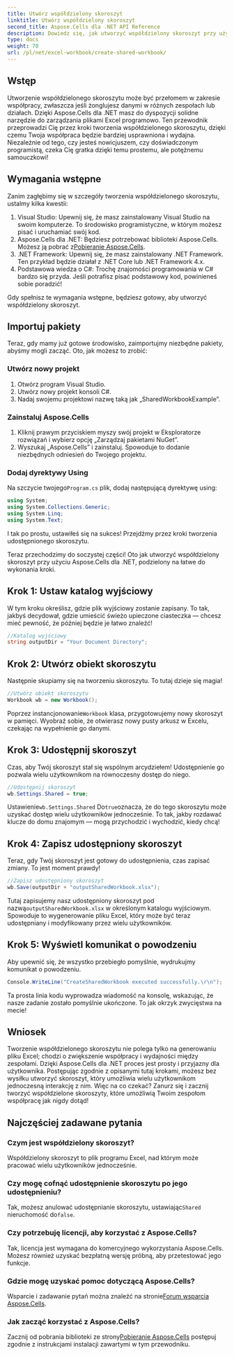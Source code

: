 ```yaml
---
title: Utwórz współdzielony skoroszyt
linktitle: Utwórz współdzielony skoroszyt
second_title: Aspose.Cells dla .NET API Reference
description: Dowiedz się, jak utworzyć współdzielony skoroszyt przy użyciu Aspose.Cells dla .NET dzięki temu prostemu przewodnikowi krok po kroku. Idealne do usprawnienia współpracy zespołowej.
type: docs
weight: 70
url: /pl/net/excel-workbook/create-shared-workbook/
---
```

## Wstęp

Utworzenie współdzielonego skoroszytu może być przełomem w zakresie współpracy, zwłaszcza jeśli żonglujesz danymi w różnych zespołach lub działach. Dzięki Aspose.Cells dla .NET masz do dyspozycji solidne narzędzie do zarządzania plikami Excel programowo. Ten przewodnik przeprowadzi Cię przez kroki tworzenia współdzielonego skoroszytu, dzięki czemu Twoja współpraca będzie bardziej usprawniona i wydajna. Niezależnie od tego, czy jesteś nowicjuszem, czy doświadczonym programistą, czeka Cię gratka dzięki temu prostemu, ale potężnemu samouczkowi!

## Wymagania wstępne

Zanim zagłębimy się w szczegóły tworzenia współdzielonego skoroszytu, ustalmy kilka kwestii:

1. Visual Studio: Upewnij się, że masz zainstalowany Visual Studio na swoim komputerze. To środowisko programistyczne, w którym możesz pisać i uruchamiać swój kod.
2.  Aspose.Cells dla .NET: Będziesz potrzebować biblioteki Aspose.Cells. Możesz ją pobrać z[Pobieranie Aspose.Cells](https://releases.aspose.com/cells/net/).
3. .NET Framework: Upewnij się, że masz zainstalowany .NET Framework. Ten przykład będzie działał z .NET Core lub .NET Framework 4.x.
4. Podstawowa wiedza o C#: Trochę znajomości programowania w C# bardzo się przyda. Jeśli potrafisz pisać podstawowy kod, powinieneś sobie poradzić!

Gdy spełnisz te wymagania wstępne, będziesz gotowy, aby utworzyć współdzielony skoroszyt.

## Importuj pakiety

Teraz, gdy mamy już gotowe środowisko, zaimportujmy niezbędne pakiety, abyśmy mogli zacząć. Oto, jak możesz to zrobić:

### Utwórz nowy projekt
1. Otwórz program Visual Studio.
2. Utwórz nowy projekt konsoli C#.
3. Nadaj swojemu projektowi nazwę taką jak „SharedWorkbookExample”.

### Zainstaluj Aspose.Cells
1. Kliknij prawym przyciskiem myszy swój projekt w Eksploratorze rozwiązań i wybierz opcję „Zarządzaj pakietami NuGet”.
2. Wyszukaj „Aspose.Cells” i zainstaluj. Spowoduje to dodanie niezbędnych odniesień do Twojego projektu.

### Dodaj dyrektywy Using
 Na szczycie twojego`Program.cs` plik, dodaj następującą dyrektywę using:

```csharp
using System;
using System.Collections.Generic;
using System.Linq;
using System.Text;
```

I tak po prostu, ustawiłeś się na sukces! Przejdźmy przez kroki tworzenia udostępnionego skoroszytu.

Teraz przechodzimy do soczystej części! Oto jak utworzyć współdzielony skoroszyt przy użyciu Aspose.Cells dla .NET, podzielony na łatwe do wykonania kroki.

## Krok 1: Ustaw katalog wyjściowy

W tym kroku określisz, gdzie plik wyjściowy zostanie zapisany. To tak, jakbyś decydował, gdzie umieścić świeżo upieczone ciasteczka — chcesz mieć pewność, że później będzie je łatwo znaleźć!

```csharp
//Katalog wyjściowy
string outputDir = "Your Document Directory";
```

## Krok 2: Utwórz obiekt skoroszytu

Następnie skupiamy się na tworzeniu skoroszytu. To tutaj dzieje się magia!

```csharp
//Utwórz obiekt skoroszytu
Workbook wb = new Workbook();
```
 Poprzez instancjonowanie`Workbook` klasa, przygotowujemy nowy skoroszyt w pamięci. Wyobraź sobie, że otwierasz nowy pusty arkusz w Excelu, czekając na wypełnienie go danymi.

## Krok 3: Udostępnij skoroszyt

Czas, aby Twój skoroszyt stał się wspólnym arcydziełem! Udostępnienie go pozwala wielu użytkownikom na równoczesny dostęp do niego.

```csharp
//Udostępnij skoroszyt
wb.Settings.Shared = true;
```
 Ustawienie`wb.Settings.Shared` Do`true`oznacza, że do tego skoroszytu może uzyskać dostęp wielu użytkowników jednocześnie. To tak, jakby rozdawać klucze do domu znajomym — mogą przychodzić i wychodzić, kiedy chcą!

## Krok 4: Zapisz udostępniony skoroszyt

Teraz, gdy Twój skoroszyt jest gotowy do udostępnienia, czas zapisać zmiany. To jest moment prawdy!

```csharp
//Zapisz udostępniony skoroszyt
wb.Save(outputDir + "outputSharedWorkbook.xlsx");
```
 Tutaj zapisujemy nasz udostępniony skoroszyt pod nazwą`outputSharedWorkbook.xlsx` w określonym katalogu wyjściowym. Spowoduje to wygenerowanie pliku Excel, który może być teraz udostępniany i modyfikowany przez wielu użytkowników.

## Krok 5: Wyświetl komunikat o powodzeniu

Aby upewnić się, że wszystko przebiegło pomyślnie, wydrukujmy komunikat o powodzeniu.

```csharp
Console.WriteLine("CreateSharedWorkbook executed successfully.\r\n");
```
Ta prosta linia kodu wyprowadza wiadomość na konsolę, wskazując, że nasze zadanie zostało pomyślnie ukończone. To jak okrzyk zwycięstwa na mecie!

## Wniosek 

Tworzenie współdzielonego skoroszytu nie polega tylko na generowaniu pliku Excel; chodzi o zwiększenie współpracy i wydajności między zespołami. Dzięki Aspose.Cells dla .NET proces jest prosty i przyjazny dla użytkownika. Postępując zgodnie z opisanymi tutaj krokami, możesz bez wysiłku utworzyć skoroszyt, który umożliwia wielu użytkownikom jednoczesną interakcję z nim. Więc na co czekać? Zanurz się i zacznij tworzyć współdzielone skoroszyty, które umożliwią Twoim zespołom współpracę jak nigdy dotąd!

## Najczęściej zadawane pytania

### Czym jest współdzielony skoroszyt?
Współdzielony skoroszyt to plik programu Excel, nad którym może pracować wielu użytkowników jednocześnie.

### Czy mogę cofnąć udostępnienie skoroszytu po jego udostępnieniu?
 Tak, możesz anulować udostępnianie skoroszytu, ustawiając`Shared` nieruchomość do`false`.

### Czy potrzebuję licencji, aby korzystać z Aspose.Cells?
Tak, licencja jest wymagana do komercyjnego wykorzystania Aspose.Cells. Możesz również uzyskać bezpłatną wersję próbną, aby przetestować jego funkcje.

### Gdzie mogę uzyskać pomoc dotyczącą Aspose.Cells?
 Wsparcie i zadawanie pytań można znaleźć na stronie[Forum wsparcia Aspose.Cells](https://forum.aspose.com/c/cells/9).

### Jak zacząć korzystać z Aspose.Cells?
 Zacznij od pobrania biblioteki ze strony[Pobieranie Aspose.Cells](https://releases.aspose.com/cells/net/) postępuj zgodnie z instrukcjami instalacji zawartymi w tym przewodniku.